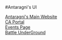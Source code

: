 #Antaragni's UI

[Antaragni's Main Website](https://www.figma.com/design/S3DKwJMc2dlfKj0RLnXvQN/antaragni-personal-file?node-id=0-1&p=f&t=rBtqZ136yz3P8gZL-0)  
[CA Portal](https://www.figma.com/design/FsOIYotD1ItIrgZpd8LCp0/CA-Portal?node-id=0-1&p=f&t=Vnu7Oam7G0Iy0Dx2-0)  
[Events Page](https://www.figma.com/design/yc2aikjY9Nr4xSmkhqq0Vw/Antaragni-Events-Page?node-id=0-1&p=f&t=ynERcCE6wosi8hZS-0)  
[Battle UnderGround](https://www.figma.com/design/Jmes0BjyAvXDOZWazrJLLt/Untitled?node-id=0-1&p=f&t=wasTV6boglQ7VHnj-0)
